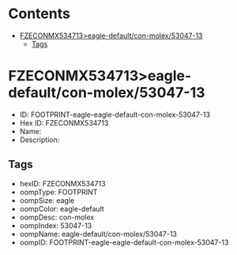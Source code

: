 



Contents
========

* [FZECONMX534713>eagle-default/con-molex/53047-13](#fzeconmx534713eagle-defaultcon-molex53047-13)
	* [Tags](#tags)

# FZECONMX534713>eagle-default/con-molex/53047-13

- ID: FOOTPRINT-eagle-eagle-default-con-molex-53047-13
- Hex ID: FZECONMX534713
- Name: 
- Description: 

## Tags

- hexID: FZECONMX534713
- oompType: FOOTPRINT
- oompSize: eagle
- oompColor: eagle-default
- oompDesc: con-molex
- oompIndex: 53047-13
- oompName: eagle-default/con-molex/53047-13
- oompID: FOOTPRINT-eagle-eagle-default-con-molex-53047-13
